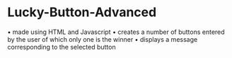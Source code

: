 # Lucky-Button-Advanced
•	made using HTML and Javascript
•	creates a number of buttons entered by the user of which only one is the winner
•	displays a message corresponding to the selected button
